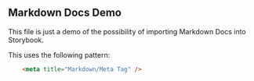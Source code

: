 <meta title="Markdown/Meta Tag" />

## Markdown Docs Demo

This file is just a demo of the possibility of importing Markdown Docs into Storybook.

This uses the following pattern:

```html
    <meta title="Markdown/Meta Tag" />
```
